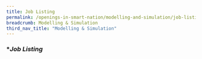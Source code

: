 ```yaml
---
title: Job Listing
permalink: /openings-in-smart-nation/modelling-and-simulation/job-listing/
breadcrumb: Modelling & Simulation
third_nav_title: "Modelling & Simulation"
---
```


### **Job Listing*
